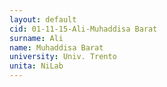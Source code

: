```yaml
---
layout: default 
cid: 01-11-15-Ali-Muhaddisa Barat
surname: Ali
name: Muhaddisa Barat
university: Univ. Trento
unita: NiLab
---
```

